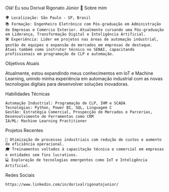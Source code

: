 Olá! Eu sou Dorival Rigonato Júnior 👋
Sobre mim

    🌍 Localização: São Paulo - SP, Brasil
    📚 Formação: Engenheiro Eletrônico com Pós-graduação em Administração de Empresas e Comércio Exterior. Atualmente cursando uma Pós-graduação em Liderança, Transformação Digital e Inteligência Artificial.
    🛠️ Experiência: Lider em projetos nas áreas de automação industrial, gestão de equipes e expansão de mercados em empresas de destaque. Atuei também como instrutor técnico no SENAI, capacitando profissionais em programação de CLP e automação.

Objetivos Atuais

Atualmente, estou expandindo meus conhecimentos em IoT e Machine Learning, unindo minha experiência em automação industrial com as novas tecnologias digitais para desenvolver soluções inovadoras.

Habilidades Técnicas

    Automação Industrial: Programação de CLP, IHM e SCADA
    Tecnologias: Python, Power BI, SQL, Linguagem C
    Gestão: Estratégia Comercial, Prospecção de Mercados e Parcerias, Desenvolvimento de Ferramentas como CRM
    IA/ML: Machine Learning Practitioner

Projetos Recentes

    🚀 Otimização de processos industriais com redução de custos e aumento de eficiência operacional.
    🎓 Treinamentos voltados à capacitação técnica e comercial em empresas e entidades sem fins lucrativos.
    💻 Exploração de tecnologias emergentes como IoT e Inteligência Artificial.

Redes Sociais

    https://www.linkedin.com/in/dorivalrigonatojunior/
